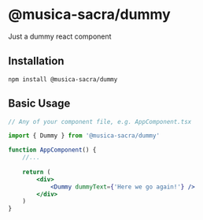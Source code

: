 # @musica-sacra/dummy

Just a dummy react component

## Installation

`npm install @musica-sacra/dummy`

## Basic Usage

```jsx
// Any of your component file, e.g. AppComponent.tsx

import { Dummy } from '@musica-sacra/dummy'

function AppComponent() {
    //...
    
    return (
        <div>
            <Dummy dummyText={'Here we go again!'} />
        </div>
    )
}
```